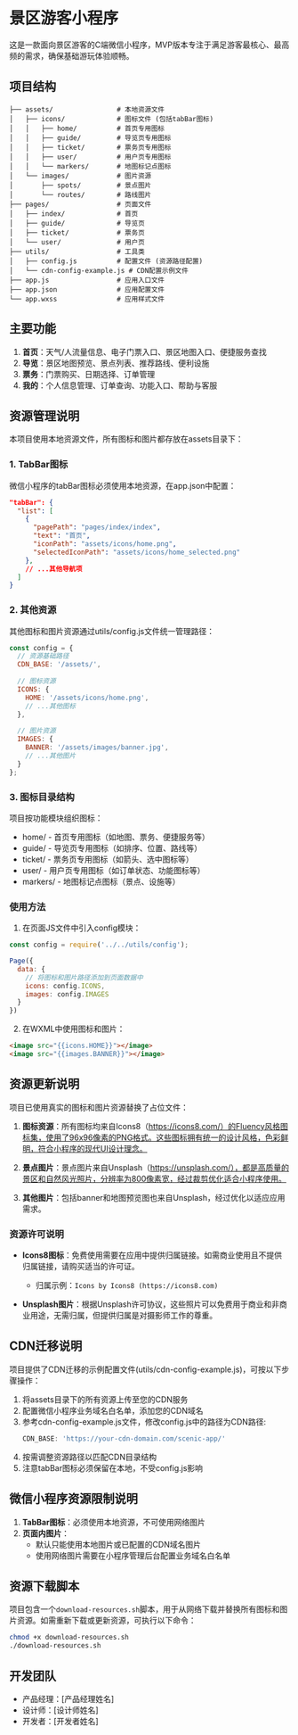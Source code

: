 # 景区游客小程序

这是一款面向景区游客的C端微信小程序，MVP版本专注于满足游客最核心、最高频的需求，确保基础游玩体验顺畅。

## 项目结构

```
├── assets/                # 本地资源文件
│   ├── icons/             # 图标文件 (包括tabBar图标)
│   │   ├── home/          # 首页专用图标
│   │   ├── guide/         # 导览页专用图标
│   │   ├── ticket/        # 票务页专用图标
│   │   ├── user/          # 用户页专用图标
│   │   └── markers/       # 地图标记点图标
│   └── images/            # 图片资源
│       ├── spots/         # 景点图片
│       └── routes/        # 路线图片
├── pages/                 # 页面文件
│   ├── index/             # 首页
│   ├── guide/             # 导览页
│   ├── ticket/            # 票务页
│   └── user/              # 用户页
├── utils/                 # 工具类
│   ├── config.js          # 配置文件 (资源路径配置)
│   └── cdn-config-example.js # CDN配置示例文件
├── app.js                 # 应用入口文件
├── app.json               # 应用配置文件
└── app.wxss               # 应用样式文件
```

## 主要功能

1. **首页**：天气/人流量信息、电子门票入口、景区地图入口、便捷服务查找
2. **导览**：景区地图预览、景点列表、推荐路线、便利设施
3. **票务**：门票购买、日期选择、订单管理
4. **我的**：个人信息管理、订单查询、功能入口、帮助与客服

## 资源管理说明

本项目使用本地资源文件，所有图标和图片都存放在assets目录下：

### 1. TabBar图标

微信小程序的tabBar图标必须使用本地资源，在app.json中配置：

```json
"tabBar": {
  "list": [
    {
      "pagePath": "pages/index/index",
      "text": "首页",
      "iconPath": "assets/icons/home.png",
      "selectedIconPath": "assets/icons/home_selected.png"
    },
    // ...其他导航项
  ]
}
```

### 2. 其他资源

其他图标和图片资源通过utils/config.js文件统一管理路径：

```javascript
const config = {
  // 资源基础路径
  CDN_BASE: '/assets/',
  
  // 图标资源
  ICONS: {
    HOME: '/assets/icons/home.png',
    // ...其他图标
  },
  
  // 图片资源
  IMAGES: {
    BANNER: '/assets/images/banner.jpg',
    // ...其他图片
  }
};
```

### 3. 图标目录结构

项目按功能模块组织图标：

- home/ - 首页专用图标（如地图、票务、便捷服务等）
- guide/ - 导览页专用图标（如排序、位置、路线等）
- ticket/ - 票务页专用图标（如箭头、选中图标等）
- user/ - 用户页专用图标（如订单状态、功能图标等）
- markers/ - 地图标记点图标（景点、设施等）

### 使用方法

1. 在页面JS文件中引入config模块：

```javascript
const config = require('../../utils/config');

Page({
  data: {
    // 将图标和图片路径添加到页面数据中
    icons: config.ICONS,
    images: config.IMAGES
  }
})
```

2. 在WXML中使用图标和图片：

```html
<image src="{{icons.HOME}}"></image>
<image src="{{images.BANNER}}"></image>
```

## 资源更新说明

项目已使用真实的图标和图片资源替换了占位文件：

1. **图标资源**：所有图标均来自Icons8（https://icons8.com/）的Fluency风格图标集，使用了96x96像素的PNG格式。这些图标拥有统一的设计风格，色彩鲜明，符合小程序的现代UI设计理念。

2. **景点图片**：景点图片来自Unsplash（https://unsplash.com/），都是高质量的景区和自然风光照片，分辨率为800像素宽，经过裁剪优化适合小程序使用。

3. **其他图片**：包括banner和地图预览图也来自Unsplash，经过优化以适应应用需求。

### 资源许可说明

- **Icons8图标**：免费使用需要在应用中提供归属链接。如需商业使用且不提供归属链接，请购买适当的许可证。
  - 归属示例：`Icons by Icons8 (https://icons8.com)`

- **Unsplash图片**：根据Unsplash许可协议，这些照片可以免费用于商业和非商业用途，无需归属，但提供归属是对摄影师工作的尊重。

## CDN迁移说明

项目提供了CDN迁移的示例配置文件(utils/cdn-config-example.js)，可按以下步骤操作：

1. 将assets目录下的所有资源上传至您的CDN服务
2. 配置微信小程序业务域名白名单，添加您的CDN域名
3. 参考cdn-config-example.js文件，修改config.js中的路径为CDN路径:
   ```javascript
   CDN_BASE: 'https://your-cdn-domain.com/scenic-app/'
   ```
4. 按需调整资源路径以匹配CDN目录结构
5. 注意tabBar图标必须保留在本地，不受config.js影响

## 微信小程序资源限制说明

1. **TabBar图标**：必须使用本地资源，不可使用网络图片
2. **页面内图片**：
   - 默认只能使用本地图片或已配置的CDN域名图片
   - 使用网络图片需要在小程序管理后台配置业务域名白名单

## 资源下载脚本

项目包含一个`download-resources.sh`脚本，用于从网络下载并替换所有图标和图片资源。如需重新下载或更新资源，可执行以下命令：

```bash
chmod +x download-resources.sh
./download-resources.sh
```

## 开发团队

- 产品经理：[产品经理姓名]
- 设计师：[设计师姓名]
- 开发者：[开发者姓名] 